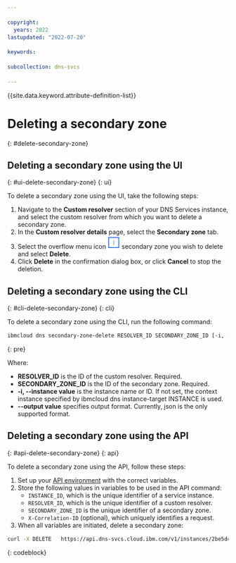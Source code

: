 ```yaml
---

copyright:
  years: 2022
lastupdated: "2022-07-20"

keywords:

subcollection: dns-svcs

---
```


{{site.data.keyword.attribute-definition-list}}

# Deleting a secondary zone
{: #delete-secondary-zone}

## Deleting a secondary zone using the UI
{: #ui-delete-secondary-zone}
{: ui}

To delete a secondary zone using the UI, take the following steps:

1. Navigate to the **Custom resolver** section of your DNS Services instance, and select the custom resolver from which you want to delete a secondary zone.
1. In the **Custom resolver details** page, select the **Secondary zone** tab.
1. Select the overflow menu icon ![overflow menu icon](images/overflow-icon.png) secondary zone you wish to delete and select **Delete**.
1. Click **Delete** in the confirmation dialog box, or click **Cancel** to stop the deletion.

## Deleting a secondary zone using the CLI
{: #cli-delete-secondary-zone}
{: cli}

To delete a secondary zone using the CLI, run the following command:

```sh
ibmcloud dns secondary-zone-delete RESOLVER_ID SECONDARY_ZONE_ID [-i, --instance INSTANCE_NAME] [--output FORMAT]
```
{: pre}

Where:

* **RESOLVER_ID** is the ID of the custom resolver. Required.
* **SECONDARY_ZONE_ID** is the ID of the secondary zone. Required.
* **-i, --instance value** is the instance name or ID. If not set, the context instance specified by ibmcloud dns instance-target INSTANCE is used.
* **--output value** specifies output format. Currently, json is the only supported format.


## Deleting a secondary zone using the API
{: #api-delete-secondary-zone}
{: api}

To delete a secondary zone using the API, follow these steps:

1. Set up your [API environment](/apidocs/dns-svcs#authentication) with the correct variables.
1. Store the following values in variables to be used in the API command:
    * `INSTANCE_ID`, which is the unique identifier of a service instance.
    * `RESOLVER_ID`, which is the unique identifier of a custom resolver.
    * `SECONDARY_ZONE_ID` is the unique identifier of a secondary zone.
    * `X-Correlation-ID` (optional), which uniquely identifies a request.
1. When all variables are initiated, delete a secondary zone:

```sh
curl -X DELETE   https://api.dns-svcs.cloud.ibm.com/v1/instances/2be5d4a7-78f0-4c62-a957-41dc15342777/custom_resolvers/ddbe7a53-7971-46dc-b021-420335c31562/secondary_zones/f97ef698-d5fa-4f91-bc5a-33f17d143b7d   -H 'Authorization: Bearer xxxxxx'
```
{: codeblock}

